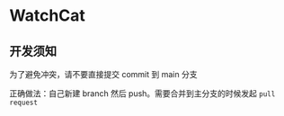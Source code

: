 # WatchCat

## 开发须知

为了避免冲突，请不要直接提交 commit 到 main 分支

正确做法：自己新建 branch 然后 push。需要合并到主分支的时候发起 `pull request`

